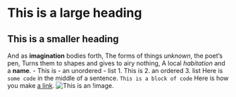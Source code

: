 # This is a large heading
## This is a smaller heading
And as **imagination** bodies forth, The forms of 
things *unknown*, the poet’s pen, Turns them to 
shapes and gives to airy nothing, A local 
*habitation* and a **name**. - This is - an 
unordered - list 1. This is 2. an ordered 3. list 
Here is `some code` in the middle of a sentence. 
``` This is a block of code ``` Here is how you 
make [a link](https://www.wikipedia.org/).
![This is an 
!image.](https://github.com/yihui/xaringan/releases/download/v0.0.2/karl-moustache.jpg)
